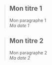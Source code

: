 > ## Mon titre 1
> Mon paragraphe 1 <br />
> *Ma date 1*

> ## Mon titre 2
> Mon paragraphe 2 <br />
> *Ma date 2*
